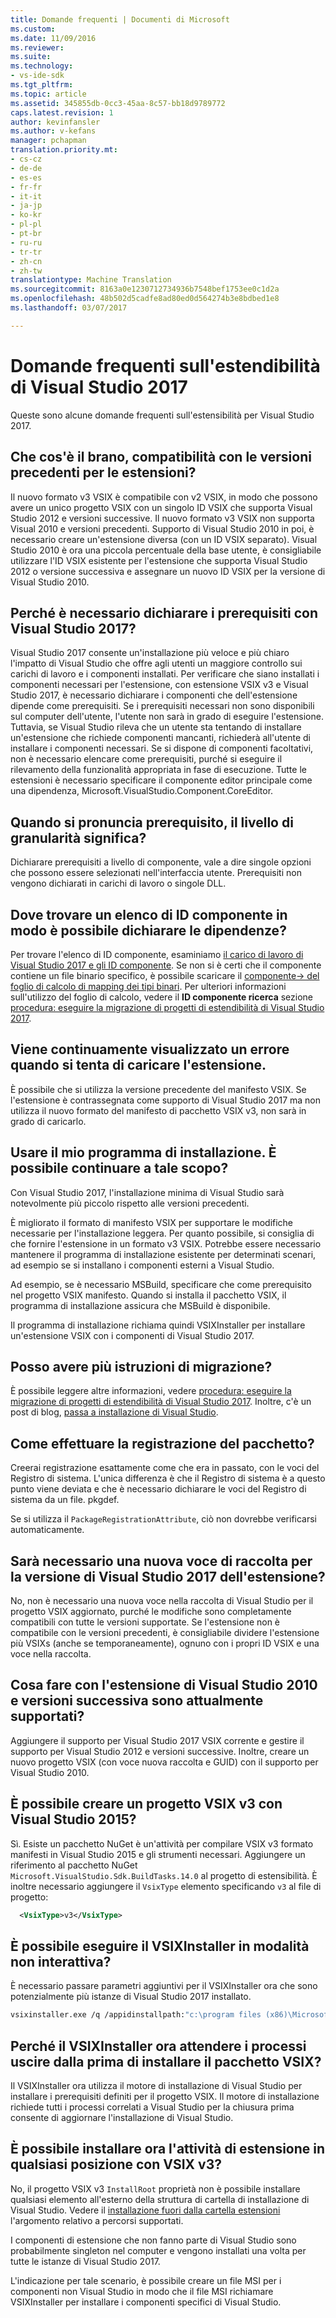 ```yaml
---
title: Domande frequenti | Documenti di Microsoft
ms.custom: 
ms.date: 11/09/2016
ms.reviewer: 
ms.suite: 
ms.technology:
- vs-ide-sdk
ms.tgt_pltfrm: 
ms.topic: article
ms.assetid: 345855db-0cc3-45aa-8c57-bb18d9789772
caps.latest.revision: 1
author: kevinfansler
ms.author: v-kefans
manager: pchapman
translation.priority.mt:
- cs-cz
- de-de
- es-es
- fr-fr
- it-it
- ja-jp
- ko-kr
- pl-pl
- pt-br
- ru-ru
- tr-tr
- zh-cn
- zh-tw
translationtype: Machine Translation
ms.sourcegitcommit: 8163a0e1230712734936b7548bef1753ee0c1d2a
ms.openlocfilehash: 48b502d5cadfe8ad80ed0d564274b3e8bdbed1e8
ms.lasthandoff: 03/07/2017

---
```

# <a name="faq-for-visual-studio-2017-extensibility"></a>Domande frequenti sull'estendibilità di Visual Studio 2017

Queste sono alcune domande frequenti sull'estensibilità per Visual Studio 2017.

## <a name="what-is-the-backwards-compatibility-story-for-extensions"></a>Che cos'è il brano, compatibilità con le versioni precedenti per le estensioni?

Il nuovo formato v3 VSIX è compatibile con v2 VSIX, in modo che possono avere un unico progetto VSIX con un singolo ID VSIX che supporta Visual Studio 2012 e versioni successive. Il nuovo formato v3 VSIX non supporta Visual 2010 e versioni precedenti. Supporto di Visual Studio 2010 in poi, è necessario creare un'estensione diversa (con un ID VSIX separato). Visual Studio 2010 è ora una piccola percentuale della base utente, è consigliabile utilizzare l'ID VSIX esistente per l'estensione che supporta Visual Studio 2012 o versione successiva e assegnare un nuovo ID VSIX per la versione di Visual Studio 2010.

## <a name="why-do-i-need-to-declare-prerequisites-with-visual-studio-2017"></a>Perché è necessario dichiarare i prerequisiti con Visual Studio 2017?

Visual Studio 2017 consente un'installazione più veloce e più chiaro l'impatto di Visual Studio che offre agli utenti un maggiore controllo sui carichi di lavoro e i componenti installati. Per verificare che siano installati i componenti necessari per l'estensione, con estensione VSIX v3 e Visual Studio 2017, è necessario dichiarare i componenti che dell'estensione dipende come prerequisiti. Se i prerequisiti necessari non sono disponibili sul computer dell'utente, l'utente non sarà in grado di eseguire l'estensione. Tuttavia, se Visual Studio rileva che un utente sta tentando di installare un'estensione che richiede componenti mancanti, richiederà all'utente di installare i componenti necessari. Se si dispone di componenti facoltativi, non è necessario elencare come prerequisiti, purché si eseguire il rilevamento della funzionalità appropriata in fase di esecuzione. Tutte le estensioni è necessario specificare il componente editor principale come una dipendenza, Microsoft.VisualStudio.Component.CoreEditor.

## <a name="when-you-say-prerequisite-what-level-of-granularity-do-you-mean"></a>Quando si pronuncia prerequisito, il livello di granularità significa?

Dichiarare prerequisiti a livello di componente, vale a dire singole opzioni che possono essere selezionati nell'interfaccia utente. Prerequisiti non vengono dichiarati in carichi di lavoro o singole DLL.

## <a name="where-do-i-find-a-list-of-component-ids-so-i-can-declare-dependencies"></a>Dove trovare un elenco di ID componente in modo è possibile dichiarare le dipendenze?

Per trovare l'elenco di ID componente, esaminiamo [il carico di lavoro di Visual Studio 2017 e gli ID componente](https://aka.ms/vs2017componentIDs). Se non si è certi che il componente contiene un file binario specifico, è possibile scaricare il [componente-> del foglio di calcolo di mapping dei tipi binari](https://aka.ms/vs2017componentid-binaries). Per ulteriori informazioni sull'utilizzo del foglio di calcolo, vedere il **ID componente ricerca** sezione [procedura: eseguire la migrazione di progetti di estendibilità di Visual Studio 2017](how-to-migrate-extensibility-projects-to-visual-studio-2017.md).

## <a name="i-keep-getting-an-error-when-i-try-to-upload-my-extension"></a>Viene continuamente visualizzato un errore quando si tenta di caricare l'estensione.

È possibile che si utilizza la versione precedente del manifesto VSIX. Se l'estensione è contrassegnata come supporto di Visual Studio 2017 ma non utilizza il nuovo formato del manifesto di pacchetto VSIX v3, non sarà in grado di caricarlo.

## <a name="i-use-my-own-installer-can-i-continue-to-do-that"></a>Usare il mio programma di installazione. È possibile continuare a tale scopo?

Con Visual Studio 2017, l'installazione minima di Visual Studio sarà notevolmente più piccolo rispetto alle versioni precedenti.

È migliorato il formato di manifesto VSIX per supportare le modifiche necessarie per l'installazione leggera. Per quanto possibile, si consiglia di che fornire l'estensione in un formato v3 VSIX. Potrebbe essere necessario mantenere il programma di installazione esistente per determinati scenari, ad esempio se si installano i componenti esterni a Visual Studio.

Ad esempio, se è necessario MSBuild, specificare che come prerequisito nel progetto VSIX manifesto. Quando si installa il pacchetto VSIX, il programma di installazione assicura che MSBuild è disponibile.

Il programma di installazione richiama quindi VSIXInstaller per installare un'estensione VSIX con i componenti di Visual Studio 2017.

## <a name="can-you-give-me-more-migration-guidance"></a>Posso avere più istruzioni di migrazione?

È possibile leggere altre informazioni, vedere [procedura: eseguire la migrazione di progetti di estendibilità di Visual Studio 2017](how-to-migrate-extensibility-projects-to-visual-studio-2017.md). Inoltre, c'è un post di blog, [passa a installazione di Visual Studio](https://blogs.msdn.microsoft.com/heaths/2016/09/15/changes-to-visual-studio-15-setup).

## <a name="how-do-i-do-package-registration"></a>Come effettuare la registrazione del pacchetto?

Creerai registrazione esattamente come che era in passato, con le voci del Registro di sistema. L'unica differenza è che il Registro di sistema è a questo punto viene deviata e che è necessario dichiarare le voci del Registro di sistema da un file. pkgdef.

Se si utilizza il `PackageRegistrationAttribute`, ciò non dovrebbe verificarsi automaticamente.

## <a name="will-i-need-a-new-gallery-entry-for-the-visual-studio-2017-version-of-my-extension"></a>Sarà necessario una nuova voce di raccolta per la versione di Visual Studio 2017 dell'estensione?

No, non è necessario una nuova voce nella raccolta di Visual Studio per il progetto VSIX aggiornato, purché le modifiche sono completamente compatibili con tutte le versioni supportate. Se l'estensione non è compatibile con le versioni precedenti, è consigliabile dividere l'estensione più VSIXs (anche se temporaneamente), ognuno con i propri ID VSIX e una voce nella raccolta.

## <a name="what-should-i-do-with-my-extension-that-currently-supports-visual-studio-2010-and-later"></a>Cosa fare con l'estensione di Visual Studio 2010 e versioni successiva sono attualmente supportati?

Aggiungere il supporto per Visual Studio 2017 VSIX corrente e gestire il supporto per Visual Studio 2012 e versioni successive. Inoltre, creare un nuovo progetto VSIX (con voce nuova raccolta e GUID) con il supporto per Visual Studio 2010.

## <a name="can-i-build-a-vsix-v3-with-visual-studio-2015"></a>È possibile creare un progetto VSIX v3 con Visual Studio 2015?

Sì. Esiste un pacchetto NuGet è un'attività per compilare VSIX v3 formato manifesti in Visual Studio 2015 e gli strumenti necessari. Aggiungere un riferimento al pacchetto NuGet `Microsoft.VisualStudio.Sdk.BuildTasks.14.0` al progetto di estensibilità. È inoltre necessario aggiungere il `VsixType` elemento specificando `v3` al file di progetto:

```xml
  <VsixType>v3</VsixType>
```

## <a name="can-i-run-the-vsixinstaller-in-quiet-mode"></a>È possibile eseguire il VSIXInstaller in modalità non interattiva?

È necessario passare parametri aggiuntivi per il VSIXInstaller ora che sono potenzialmente più istanze di Visual Studio 2017 installato.

```bash
vsixinstaller.exe /q /appidinstallpath:"c:\program files (x86)\Microsoft Visual Studio\2017\Enterprise\Common7\IDE\devenv.exe" /appidname:"Visual Studio" /logFile:<path to log file> /skuName:Enterprise /skuVersion:15.0.25810.0 "KendoUI.Mvc.VSPackage.vsix"
```

## <a name="why-does-the-vsixinstaller-now-wait-for-processes-to-exit-before-installing-the-vsix"></a>Perché il VSIXInstaller ora attendere i processi uscire dalla prima di installare il pacchetto VSIX?

Il VSIXInstaller ora utilizza il motore di installazione di Visual Studio per installare i prerequisiti definiti per il progetto VSIX. Il motore di installazione richiede tutti i processi correlati a Visual Studio per la chiusura prima consente di aggiornare l'installazione di Visual Studio.

## <a name="can-i-now-install-my-extension-assets-to-any-location-with-vsix-v3"></a>È possibile installare ora l'attività di estensione in qualsiasi posizione con VSIX v3?

No, il progetto VSIX v3 `InstallRoot` proprietà non è possibile installare qualsiasi elemento all'esterno della struttura di cartella di installazione di Visual Studio. Vedere il [installazione fuori dalla cartella estensioni](set-install-root.md) l'argomento relativo a percorsi supportati. 

I componenti di estensione che non fanno parte di Visual Studio sono probabilmente singleton nel computer e vengono installati una volta per tutte le istanze di Visual Studio 2017.

L'indicazione per tale scenario, è possibile creare un file MSI per i componenti non Visual Studio in modo che il file MSI richiamare VSIXInstaller per installare i componenti specifici di Visual Studio.
